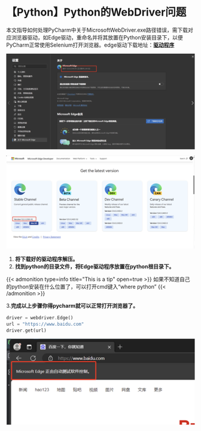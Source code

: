 # 【Python】Python的WebDriver问题


本文指导如何处理PyCharm中关于MicrosoftWebDriver.exe路径错误，需下载对应浏览器驱动，如Edge驱动，重命名并将其放置在Python安装目录下，以便PyCharm正常使用Selenium打开浏览器。edge驱动下载地址：**[驱动程序](https://developer.microsoft.com/en-us/microsoft-edge/tools/webdriver/?form=MA13LH)**

<img src="./images/image-20240819093757205.png" alt="image-20240819093757205" style="zoom:50%;" />

![image-20240819093817575](./images/image-20240819093817575.png)

1. **将下载好的驱动程序解压。**
2. **找到python的目录文件，将Edge驱动程序放置在python根目录下。**

{{< admonition type=info title="This is a tip" open=true >}}
如果不知道自己的python安装在什么位置了，可以打开cmd键入“where python”
{{< /admonition >}}

   3.**完成以上步骤你得pycharm就可以正常打开浏览器了。**

```php
driver = webdriver.Edge()
url = "https://www.baidu.com"
driver.get(url)
```

<img src="./images/image-20240819094635418.png" alt="image-20240819094635418" style="zoom:50%;" />


